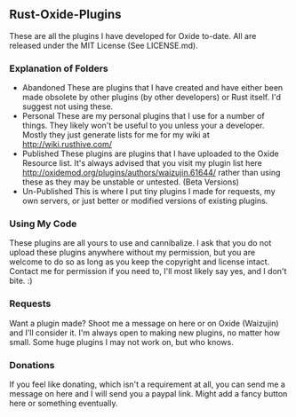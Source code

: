 ## Rust-Oxide-Plugins
These are all the plugins I have developed for Oxide to-date. All are released under the MIT License (See LICENSE.md).

### Explanation of Folders
* Abandoned
    These are plugins that I have created and have either been made obsolete by other plugins (by other developers) or Rust itself. I'd suggest not using these.
* Personal
    These are my personal plugins that I use for a number of things. They likely won't be useful to you unless your a developer. Mostly they just generate lists for me for my wiki at http://wiki.rusthive.com/
* Published
    These plugins are plugins that I have uploaded to the Oxide Resource list. It's always advised that you visit my plugin list here http://oxidemod.org/plugins/authors/waizujin.61644/ rather than using these as they may be unstable or untested. (Beta Versions)
* Un-Published
    This is where I put tiny plugins I made for requests, my own servers, or just better or modified versions of existing plugins.

### Using My Code
These plugins are all yours to use and cannibalize. I ask that you do not upload these plugins anywhere without my permission, but you are welcome to do so as long as you keep the copyright and license intact. Contact me for permission if you need to, I'll most likely say yes, and I don't bite. :)

### Requests
Want a plugin made? Shoot me a message on here or on Oxide (Waizujin) and I'll consider it. I'm always open to making new plugins, no matter how small. Some huge plugins I may not work on, but who knows.

### Donations
If you feel like donating, which isn't a requirement at all, you can send me a message on here and I will send you a paypal link. Might add a fancy button here or something eventually.
